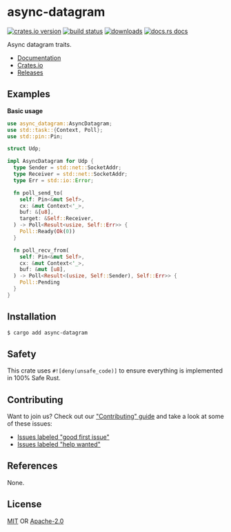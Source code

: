 # async-datagram
[![crates.io version][1]][2] [![build status][3]][4]
[![downloads][5]][6] [![docs.rs docs][7]][8]

Async datagram traits.

- [Documentation][8]
- [Crates.io][2]
- [Releases][releases]

## Examples
__Basic usage__
```rust
use async_datagram::AsyncDatagram;
use std::task::{Context, Poll};
use std::pin::Pin;

struct Udp;

impl AsyncDatagram for Udp {
  type Sender = std::net::SocketAddr;
  type Receiver = std::net::SocketAddr;
  type Err = std::io::Error;

  fn poll_send_to(
    self: Pin<&mut Self>,
    cx: &mut Context<'_>,
    buf: &[u8],
    target: &Self::Receiver,
  ) -> Poll<Result<usize, Self::Err>> {
    Poll::Ready(Ok(0))
  }

  fn poll_recv_from(
    self: Pin<&mut Self>,
    cx: &mut Context<'_>,
    buf: &mut [u8],
  ) -> Poll<Result<(usize, Self::Sender), Self::Err>> {
    Poll::Pending
  }
}
```

## Installation
```sh
$ cargo add async-datagram
```

## Safety
This crate uses ``#![deny(unsafe_code)]`` to ensure everything is implemented in
100% Safe Rust.

## Contributing
Want to join us? Check out our ["Contributing" guide][contributing] and take a
look at some of these issues:

- [Issues labeled "good first issue"][good-first-issue]
- [Issues labeled "help wanted"][help-wanted]

## References
None.

## License
[MIT](./LICENSE-MIT) OR [Apache-2.0](./LICENSE-APACHE)

[1]: https://img.shields.io/crates/v/async-datagram.svg?style=flat-square
[2]: https://crates.io/crates/async-datagram
[3]: https://img.shields.io/travis/rustasync/async-datagram/master.svg?style=flat-square
[4]: https://travis-ci.org/rustasync/async-datagram
[5]: https://img.shields.io/crates/d/async-datagram.svg?style=flat-square
[6]: https://crates.io/crates/async-datagram
[7]: https://img.shields.io/badge/docs-latest-blue.svg?style=flat-square
[8]: https://docs.rs/async-datagram

[releases]: https://github.com/rustasync/async-datagram/releases
[contributing]: https://github.com/rustasync/async-datagram/blob/master.github/CONTRIBUTING.md
[good-first-issue]: https://github.com/rustasync/async-datagram/labels/good%20first%20issue
[help-wanted]: https://github.com/rustasync/async-datagram/labels/help%20wanted
